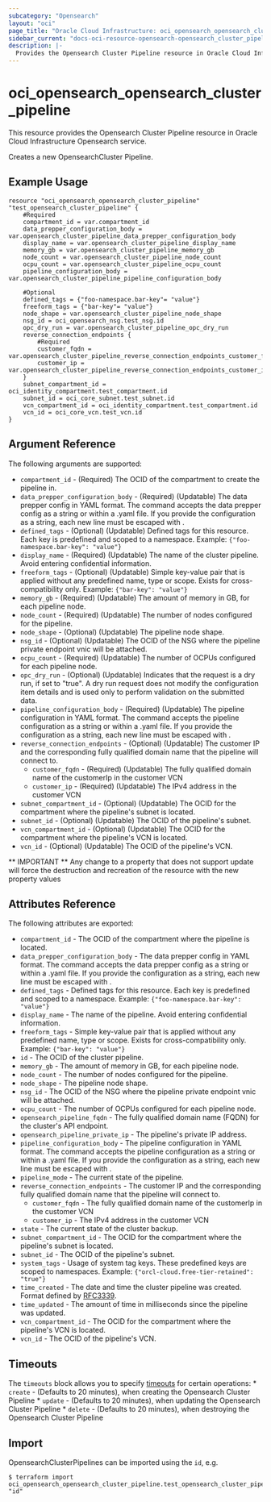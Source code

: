 ```yaml
---
subcategory: "Opensearch"
layout: "oci"
page_title: "Oracle Cloud Infrastructure: oci_opensearch_opensearch_cluster_pipeline"
sidebar_current: "docs-oci-resource-opensearch-opensearch_cluster_pipeline"
description: |-
  Provides the Opensearch Cluster Pipeline resource in Oracle Cloud Infrastructure Opensearch service
---
```


# oci_opensearch_opensearch_cluster_pipeline
This resource provides the Opensearch Cluster Pipeline resource in Oracle Cloud Infrastructure Opensearch service.

Creates a new OpensearchCluster Pipeline.


## Example Usage

```hcl
resource "oci_opensearch_opensearch_cluster_pipeline" "test_opensearch_cluster_pipeline" {
	#Required
	compartment_id = var.compartment_id
	data_prepper_configuration_body = var.opensearch_cluster_pipeline_data_prepper_configuration_body
	display_name = var.opensearch_cluster_pipeline_display_name
	memory_gb = var.opensearch_cluster_pipeline_memory_gb
	node_count = var.opensearch_cluster_pipeline_node_count
	ocpu_count = var.opensearch_cluster_pipeline_ocpu_count
	pipeline_configuration_body = var.opensearch_cluster_pipeline_pipeline_configuration_body

	#Optional
	defined_tags = {"foo-namespace.bar-key"= "value"}
	freeform_tags = {"bar-key"= "value"}
	node_shape = var.opensearch_cluster_pipeline_node_shape
	nsg_id = oci_opensearch_nsg.test_nsg.id
	opc_dry_run = var.opensearch_cluster_pipeline_opc_dry_run
	reverse_connection_endpoints {
		#Required
		customer_fqdn = var.opensearch_cluster_pipeline_reverse_connection_endpoints_customer_fqdn
		customer_ip = var.opensearch_cluster_pipeline_reverse_connection_endpoints_customer_ip
	}
	subnet_compartment_id = oci_identity_compartment.test_compartment.id
	subnet_id = oci_core_subnet.test_subnet.id
	vcn_compartment_id = oci_identity_compartment.test_compartment.id
	vcn_id = oci_core_vcn.test_vcn.id
}
```

## Argument Reference

The following arguments are supported:

* `compartment_id` - (Required) The OCID of the compartment to create the pipeline in.
* `data_prepper_configuration_body` - (Required) (Updatable) The data prepper config in YAML format. The command accepts the data prepper config as a string or within a .yaml file. If you provide the configuration as a string, each new line must be escaped with \. 
* `defined_tags` - (Optional) (Updatable) Defined tags for this resource. Each key is predefined and scoped to a namespace. Example: `{"foo-namespace.bar-key": "value"}` 
* `display_name` - (Required) (Updatable) The name of the cluster pipeline. Avoid entering confidential information.
* `freeform_tags` - (Optional) (Updatable) Simple key-value pair that is applied without any predefined name, type or scope. Exists for cross-compatibility only. Example: `{"bar-key": "value"}` 
* `memory_gb` - (Required) (Updatable) The amount of memory in GB, for each pipeline node.
* `node_count` - (Required) (Updatable) The number of nodes configured for the pipeline.
* `node_shape` - (Optional) (Updatable) The pipeline node shape.
* `nsg_id` - (Optional) (Updatable) The OCID of the NSG where the pipeline private endpoint vnic will be attached.
* `ocpu_count` - (Required) (Updatable) The number of OCPUs configured for each pipeline node.
* `opc_dry_run` - (Optional) (Updatable) Indicates that the request is a dry run, if set to "true". A dry run request does not modify the configuration item details and is used only to perform validation on the submitted data. 
* `pipeline_configuration_body` - (Required) (Updatable) The pipeline configuration in YAML format. The command accepts the pipeline configuration as a string or within a .yaml file. If you provide the configuration as a string, each new line must be escaped with \. 
* `reverse_connection_endpoints` - (Optional) (Updatable) The customer IP and the corresponding fully qualified domain name that the pipeline will connect to.
	* `customer_fqdn` - (Required) (Updatable) The fully qualified domain name of the customerIp in the customer VCN
	* `customer_ip` - (Required) (Updatable) The IPv4 address in the customer VCN
* `subnet_compartment_id` - (Optional) (Updatable) The OCID for the compartment where the pipeline's subnet is located.
* `subnet_id` - (Optional) (Updatable) The OCID of the pipeline's subnet.
* `vcn_compartment_id` - (Optional) (Updatable) The OCID for the compartment where the pipeline's VCN is located.
* `vcn_id` - (Optional) (Updatable) The OCID of the pipeline's VCN.


** IMPORTANT **
Any change to a property that does not support update will force the destruction and recreation of the resource with the new property values

## Attributes Reference

The following attributes are exported:

* `compartment_id` - The OCID of the compartment where the pipeline is located.
* `data_prepper_configuration_body` - The data prepper config in YAML format. The command accepts the data prepper config as a string or within a .yaml file. If you provide the configuration as a string, each new line must be escaped with \. 
* `defined_tags` - Defined tags for this resource. Each key is predefined and scoped to a namespace. Example: `{"foo-namespace.bar-key": "value"}` 
* `display_name` - The name of the pipeline. Avoid entering confidential information.
* `freeform_tags` - Simple key-value pair that is applied without any predefined name, type or scope. Exists for cross-compatibility only. Example: `{"bar-key": "value"}` 
* `id` - The OCID of the cluster pipeline.
* `memory_gb` - The amount of memory in GB, for each pipeline node.
* `node_count` - The number of nodes configured for the pipeline.
* `node_shape` - The pipeline node shape.
* `nsg_id` - The OCID of the NSG where the pipeline private endpoint vnic will be attached.
* `ocpu_count` - The number of OCPUs configured for each pipeline node.
* `opensearch_pipeline_fqdn` - The fully qualified domain name (FQDN) for the cluster's API endpoint.
* `opensearch_pipeline_private_ip` - The pipeline's private IP address.
* `pipeline_configuration_body` - The pipeline configuration in YAML format. The command accepts the pipeline configuration as a string or within a .yaml file. If you provide the configuration as a string, each new line must be escaped with \. 
* `pipeline_mode` - The current state of the pipeline.
* `reverse_connection_endpoints` - The customer IP and the corresponding fully qualified domain name that the pipeline will connect to.
	* `customer_fqdn` - The fully qualified domain name of the customerIp in the customer VCN
	* `customer_ip` - The IPv4 address in the customer VCN
* `state` - The current state of the cluster backup.
* `subnet_compartment_id` - The OCID for the compartment where the pipeline's subnet is located.
* `subnet_id` - The OCID of the pipeline's subnet.
* `system_tags` - Usage of system tag keys. These predefined keys are scoped to namespaces. Example: `{"orcl-cloud.free-tier-retained": "true"}` 
* `time_created` - The date and time the cluster pipeline was created. Format defined by [RFC3339](https://tools.ietf.org/html/rfc3339).
* `time_updated` - The amount of time in milliseconds since the pipeline was updated.
* `vcn_compartment_id` - The OCID for the compartment where the pipeline's VCN is located.
* `vcn_id` - The OCID of the pipeline's VCN.

## Timeouts

The `timeouts` block allows you to specify [timeouts](https://registry.terraform.io/providers/oracle/oci/latest/docs/guides/changing_timeouts) for certain operations:
	* `create` - (Defaults to 20 minutes), when creating the Opensearch Cluster Pipeline
	* `update` - (Defaults to 20 minutes), when updating the Opensearch Cluster Pipeline
	* `delete` - (Defaults to 20 minutes), when destroying the Opensearch Cluster Pipeline


## Import

OpensearchClusterPipelines can be imported using the `id`, e.g.

```
$ terraform import oci_opensearch_opensearch_cluster_pipeline.test_opensearch_cluster_pipeline "id"
```

